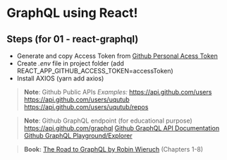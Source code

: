 # GraphQL using React!

## Steps (for 01 - react-graphql)
- Generate and copy Access Token from [Github Personal Acess Token](https://github.com/settings/tokens)
- Create _.env_ file in project folder (add REACT_APP_GITHUB_ACCESS_TOKEN=accessToken)
- Install AXIOS (yarn add axios)

> **Note**: Github Public APIs
> _Examples:_
>  https://api.github.com/users
> https://api.github.com/users/uqutub
> https://api.github.com/users/uqutub/repos

> **Note**: Github GraphQL endpoint (for educational purpose) https://api.github.com/graphql
> [Github GraphQL API Documentation](https://docs.github.com/en/graphql/overview/about-the-graphql-api)
> [Github GraphQL Playground/Explorer](https://docs.github.com/en/graphql/overview/explorer)
	
> **Book:** [The Road to GraphQL by Robin Wieruch](https://bit.ly/3ijGMDQ) (Chapters 1-8)
